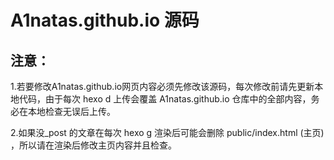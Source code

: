 # A1natas.github.io 源码

## 注意：

1.若要修改A1natas.github.io网页内容必须先修改该源码，每次修改前请先更新本地代码，由于每次 hexo d 上传会覆盖 A1natas.github.io 仓库中的全部内容，务必在本地检查无误后上传。

2.如果没_post 的文章在每次 hexo g 渲染后可能会删除 public/index.html (主页) ，所以请在渲染后修改主页内容并且检查。